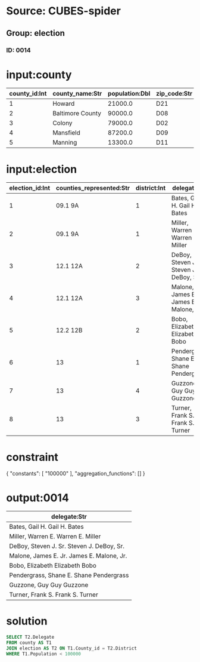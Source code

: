 # Source: CUBES-spider
## Group: election
### ID: 0014

# input:county

| county_id:Int | county_name:Str | population:Dbl | zip_code:Str |
|---|---|---|---|
| 1 | Howard | 21000.0 | D21 |
| 2 | Baltimore County | 90000.0 | D08 |
| 3 | Colony | 79000.0 | D02 |
| 4 | Mansfield | 87200.0 | D09 |
| 5 | Manning | 13300.0 | D11 |

# input:election

| election_id:Int | counties_represented:Str | district:Int | delegate:Str | party:Int | first_elected:Dbl | committee:Str |
|---|---|---|---|---|---|---|
| 1 | 09.1 9A | 1 | Bates, Gail H. Gail H. Bates | 1 | 2002.0 | Appropriations |
| 2 | 09.1 9A | 1 | Miller, Warren E. Warren E. Miller | 1 | 2003.0 | Economic Matters |
| 3 | 12.1 12A | 2 | DeBoy, Steven J. Sr. Steven J. DeBoy, Sr. | 2 | 2002.0 | Appropriations |
| 4 | 12.1 12A | 3 | Malone, James E. Jr. James E. Malone, Jr. | 2 | 1994.0 | Environmental Matters (Vice-Chair) |
| 5 | 12.2 12B | 2 | Bobo, Elizabeth Elizabeth Bobo | 3 | 1994.0 | Environmental Matters |
| 6 | 13 | 1 | Pendergrass, Shane E. Shane Pendergrass | 4 | 1994.0 | Health and Government Operations |
| 7 | 13 | 4 | Guzzone, Guy Guy Guzzone | 1 | 2006.0 | Appropriations |
| 8 | 13 | 3 | Turner, Frank S. Frank S. Turner | 7 | 1994.0 | Ways and Means |

# constraint

{
  "constants": [
    "100000"
  ],
  "aggregation_functions": []
}

# output:0014

| delegate:Str |
|---|
| Bates, Gail H. Gail H. Bates |
| Miller, Warren E. Warren E. Miller |
| DeBoy, Steven J. Sr. Steven J. DeBoy, Sr. |
| Malone, James E. Jr. James E. Malone, Jr. |
| Bobo, Elizabeth Elizabeth Bobo |
| Pendergrass, Shane E. Shane Pendergrass |
| Guzzone, Guy Guy Guzzone |
| Turner, Frank S. Frank S. Turner |

# solution

```sql
SELECT T2.Delegate
FROM county AS T1
JOIN election AS T2 ON T1.County_id = T2.District
WHERE T1.Population < 100000
```
